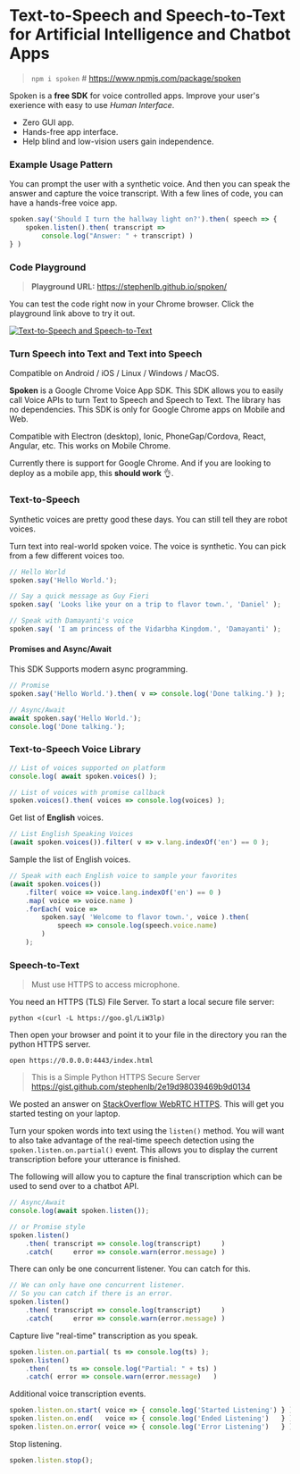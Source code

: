 # Text-to-Speech and Speech-to-Text for Artificial Intelligence and Chatbot Apps

> `npm i spoken` # https://www.npmjs.com/package/spoken

Spoken is a **free SDK** for voice controlled apps.
Improve your user's exerience with easy to use _Human Interface_.

 - Zero GUI app.
 - Hands-free app interface.
 - Help blind and low-vision users gain independence.

### Example Usage Pattern

You can prompt the user with a synthetic voice.
And then you can speak the answer and capture the voice transcript.
With a few lines of code, you can have a hands-free voice app.

```javascript
spoken.say('Should I turn the hallway light on?').then( speech => {
    spoken.listen().then( transcript =>
        console.log("Answer: " + transcript) )
} )
```

### Code Playground

> **Playground URL:** https://stephenlb.github.io/spoken/

You can test the code right now in your Chrome browser.
Click the playground link above to try it out.

[![Text-to-Speech and Speech-to-Text](https://i.imgur.com/75tQtoZ.png)](https://stephenlb.github.io/spoken/)

### Turn Speech into Text and Text into Speech

Compatible on Android / iOS / Linux / Windows / MacOS.

**Spoken** is a Google Chrome Voice App SDK.
This SDK allows you to easily call Voice APIs to turn Text to Speech and Speech to Text.
The library has no dependencies.
This SDK is only for Google Chrome apps on Mobile and Web.

Compatible with Electron (desktop), Ionic, PhoneGap/Cordova, React, Angular, etc.
This works on Mobile Chrome.

Currently there is support for Google Chrome.
And if you are looking to deploy as a mobile app, this **should work** 👌.

### Text-to-Speech

Synthetic voices are pretty good these days.
You can still tell they are robot voices.

Turn text into real-world spoken voice.
The voice is synthetic.
You can pick from a few different voices too.

```javascript
// Hello World
spoken.say('Hello World.');

// Say a quick message as Guy Fieri
spoken.say( 'Looks like your on a trip to flavor town.', 'Daniel' );

// Speak with Damayanti's voice
spoken.say( 'I am princess of the Vidarbha Kingdom.', 'Damayanti' );
```

#### Promises and Async/Await

This SDK Supports modern async programming.

```javascript
// Promise
spoken.say('Hello World.').then( v => console.log('Done talking.') );

// Async/Await
await spoken.say('Hello World.');
console.log('Done talking.');
```

### Text-to-Speech Voice Library

```javascript
// List of voices supported on platform
console.log( await spoken.voices() );

// List of voices with promise callback
spoken.voices().then( voices => console.log(voices) );
```

Get list of **English** voices.

```javascript
// List English Speaking Voices
(await spoken.voices()).filter( v => v.lang.indexOf('en') == 0 );
```

Sample the list of English voices.

```javascript
// Speak with each English voice to sample your favorites
(await spoken.voices())
    .filter( voice => voice.lang.indexOf('en') == 0 )
    .map( voice => voice.name )
    .forEach( voice =>
        spoken.say( 'Welcome to flavor town.', voice ).then(
            speech => console.log(speech.voice.name)
        )
    );
```

### Speech-to-Text

> Must use HTTPS to access microphone.

You need an HTTPS (TLS) File Server. To start a local secure file server:

```shell
python <(curl -L https://goo.gl/LiW3lp)
```

Then open your browser and point it to your file in
the directory you ran the python HTTPS server.

```shell
open https://0.0.0.0:4443/index.html
```

> This is a Simple Python HTTPS Secure Server
> https://gist.github.com/stephenlb/2e19d98039469b9d0134

We posted an answer on
[StackOverflow WebRTC HTTPS](http://stackoverflow.com/a/41969170/524733).
This will get you started testing on your laptop.

Turn your spoken words into text using the `listen()` method.
You will want to also take advantage of the real-time speech
detection using the `spoken.listen.on.partial()` event.
This allows you to display the current transcription before
your utterance is finished.

The following will allow you to capture the final transcription
which can be used to send over to a chatbot API.

```javascript
// Async/Await
console.log(await spoken.listen());

// or Promise style
spoken.listen()
    .then( transcript => console.log(transcript)     )
    .catch(     error => console.warn(error.message) )
```

There can only be one concurrent listener.
You can catch for this.

```javascript
// We can only have one concurrent listener.
// So you can catch if there is an error.
spoken.listen()
    .then( transcript => console.log(transcript)     )
    .catch(     error => console.warn(error.message) )
```

Capture live "real-time" transcription as you speak.

```javascript
spoken.listen.on.partial( ts => console.log(ts) );
spoken.listen()
    .then(     ts => console.log("Partial: " + ts) )
    .catch( error => console.warn(error.message)   )
```

Additional voice transcription events.

```javascript
spoken.listen.on.start( voice => { console.log('Started Listening') } );
spoken.listen.on.end(   voice => { console.log('Ended Listening')   } );
spoken.listen.on.error( voice => { console.log('Error Listening')   } );
```

Stop listening.

```javascript
spoken.listen.stop();
```
